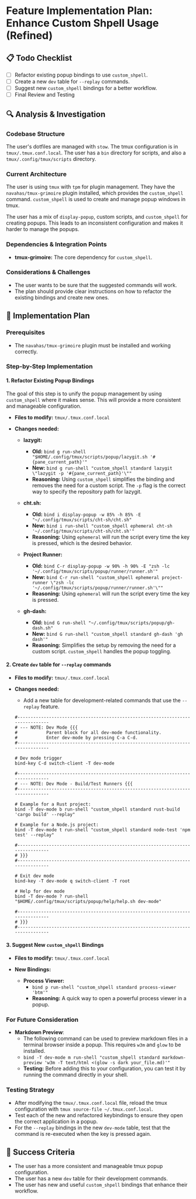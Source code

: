 # Feature Implementation Plan: Enhance Custom Shpell Usage (Refined)

## 📋 Todo Checklist
- [ ] Refactor existing popup bindings to use `custom_shpell`.
- [ ] Create a new `dev` table for `--replay` commands.
- [ ] Suggest new `custom_shpell` bindings for a better workflow.
- [ ] Final Review and Testing

## 🔍 Analysis & Investigation

### Codebase Structure
The user's dotfiles are managed with `stow`. The tmux configuration is in `tmux/.tmux.conf.local`. The user has a `bin` directory for scripts, and also a `tmux/.config/tmux/scripts` directory.

### Current Architecture
The user is using `tmux` with `tpm` for plugin management. They have the `navahas/tmux-grimoire` plugin installed, which provides the `custom_shpell` command. `custom_shpell` is used to create and manage popup windows in tmux.

The user has a mix of `display-popup`, custom scripts, and `custom_shpell` for creating popups. This leads to an inconsistent configuration and makes it harder to manage the popups.

### Dependencies & Integration Points
- **tmux-grimoire:** The core dependency for `custom_shpell`.

### Considerations & Challenges
- The user wants to be sure that the suggested commands will work.
- The plan should provide clear instructions on how to refactor the existing bindings and create new ones.

## 📝 Implementation Plan

### Prerequisites
- The `navahas/tmux-grimoire` plugin must be installed and working correctly.

### Step-by-Step Implementation

#### 1. Refactor Existing Popup Bindings

The goal of this step is to unify the popup management by using `custom_shpell` where it makes sense. This will provide a more consistent and manageable configuration.

- **Files to modify:** `tmux/.tmux.conf.local`

- **Changes needed:**

  - **lazygit:**
    - **Old:** `bind g run-shell "$HOME/.config/tmux/scripts/popup/lazygit.sh '#{pane_current_path}'"`
    - **New:** `bind g run-shell "custom_shpell standard lazygit \"lazygit -p '#{pane_current_path}'\""`
    - **Reasoning:** Using `custom_shpell` simplifies the binding and removes the need for a custom script. The `-p` flag is the correct way to specify the repository path for lazygit.

  - **cht.sh:**
    - **Old:** `bind i display-popup -w 85% -h 85% -E "~/.config/tmux/scripts/cht-sh/cht.sh"`
    - **New:** `bind i run-shell "custom_shpell ephemeral cht-sh '~/.config/tmux/scripts/cht-sh/cht.sh'"`
    - **Reasoning:** Using `ephemeral` will run the script every time the key is pressed, which is the desired behavior.

  - **Project Runner:**
    - **Old:** `bind C-r display-popup -w 90% -h 90% -E "zsh -lc '~/.config/tmux/scripts/popup/runner/runner.sh'"`
    - **New:** `bind C-r run-shell "custom_shpell ephemeral project-runner \"zsh -lc '~/.config/tmux/scripts/popup/runner/runner.sh'\""`
    - **Reasoning:** Using `ephemeral` will run the script every time the key is pressed.

  - **gh-dash:**
    - **Old:** `bind G run-shell "~/.config/tmux/scripts/popup/gh-dash.sh"`
    - **New:** `bind G run-shell "custom_shpell standard gh-dash 'gh dash'"`
    - **Reasoning:** Simplifies the setup by removing the need for a custom script. `custom_shpell` handles the popup toggling.

#### 2. Create `dev` table for `--replay` commands

- **Files to modify:** `tmux/.tmux.conf.local`

- **Changes needed:**

  - Add a new table for development-related commands that use the `--replay` feature.

  ```tmux
  #-------------------------------------------------------------------------------
  # --- NOTE: Dev Mode {{{ 
  #           Parent block for all dev-mode functionality.
  #           Enter dev-mode by pressing C-a C-d.
  #-------------------------------------------------------------------------------

  # Dev mode trigger
  bind-key C-d switch-client -T dev-mode

  #-------------------------------------------------------------------------------
  # --- NOTE: Dev Mode - Build/Test Runners {{{ 
  #-------------------------------------------------------------------------------

  # Example for a Rust project:
  bind -T dev-mode b run-shell "custom_shpell standard rust-build 'cargo build' --replay"

  # Example for a Node.js project:
  bind -T dev-mode t run-shell "custom_shpell standard node-test 'npm test' --replay"

  #-------------------------------------------------------------------------------
  # }}} 
  #-------------------------------------------------------------------------------

  # Exit dev mode
  bind-key -T dev-mode q switch-client -T root

  # Help for dev mode
  bind -T dev-mode ? run-shell "$HOME/.config/tmux/scripts/popup/help/help.sh dev-mode"

  #-------------------------------------------------------------------------------
  # }}} 
  #-------------------------------------------------------------------------------
  ```

#### 3. Suggest New `custom_shpell` Bindings

- **Files to modify:** `tmux/.tmux.conf.local`

- **New Bindings:**

  - **Process Viewer:**
    - `bind p run-shell "custom_shpell standard process-viewer 'btm'"`
    - **Reasoning:** A quick way to open a powerful process viewer in a popup.

### For Future Consideration

- **Markdown Preview**:
  - The following command can be used to preview markdown files in a terminal browser inside a popup. This requires `w3m` and `glow` to be installed.
  - `bind -T dev-mode m run-shell "custom_shpell standard markdown-preview 'w3m -T text/html <(glow -s dark your_file.md)'"`
  - **Testing:** Before adding this to your configuration, you can test it by running the command directly in your shell.

### Testing Strategy
- After modifying the `tmux/.tmux.conf.local` file, reload the tmux configuration with `tmux source-file ~/.tmux.conf.local`.
- Test each of the new and refactored keybindings to ensure they open the correct application in a popup.
- For the `--replay` bindings in the new `dev-mode` table, test that the command is re-executed when the key is pressed again.

## 🎯 Success Criteria
- The user has a more consistent and manageable tmux popup configuration.
- The user has a new `dev` table for their development commands.
- The user has new and useful `custom_shpell` bindings that enhance their workflow.